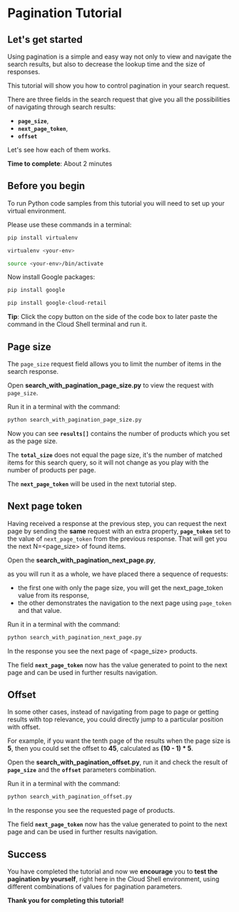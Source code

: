 # **Pagination Tutorial**

## Let's get started

Using pagination is a simple and easy way not only to view and navigate the search results, but also to decrease the lookup time and the size of responses.

This tutorial will show you how to control pagination in your search request.

There are three fields in the search request that give you all the possibilities of navigating through search results: 
- **```page_size```**,
- **```next_page_token```**,
- **```offset```**

Let's see how each of them works.

**Time to complete**: About 2 minutes

## Before you begin

To run Python code samples from this tutorial you will need to set up your virtual environment.

Please use these commands in a terminal:
```bash
pip install virtualenv
```
```bash
virtualenv <your-env>
```
```bash
source <your-env>/bin/activate
```

Now install Google packages:
```bash
pip install google
```
```bash
pip install google-cloud-retail
```

**Tip**: Click the copy button on the side of the code box to later paste the command in the Cloud Shell terminal and run it.


## Page size

The ```page_size``` request field allows you to limit the number of items in the search response.

Open **search_with_pagination_page_size.py** to view the request with ```page_size```.

Run it in a terminal with the command:
```bash
python search_with_pagination_page_size.py
```

Now you can see **```results[]```** contains the number of products which you set as the page size.

The **```total_size```** does not equal the page size, it's the number of matched items for this search query, so it will not change as you play with the number of products per page.

The **```next_page_token```** will be used in the next tutorial step.

## Next page token

Having received a response at the previous step, you can request the next page by sending the **same** request with an extra property, **```page_token```** set to the value of ```next_page_token``` from the previous response. That will get you the next N=<page_size> of found items.

Open the **search_with_pagination_next_page.py**, 

as you will run it as a whole, we have placed there a sequence of requests:
- the first one with only the page size, you will get the next_page_token value from its response, 
- the other demonstrates the navigation to the next page using ```page_token``` and that value. 

Run it in a terminal with the command:
```bash
python search_with_pagination_next_page.py
```

In the response you see the next page of <page_size> products.

The field **```next_page_token```** now has the value generated to point to the next page and can be used in further results navigation.

## Offset

In some other cases, instead of navigating from page to page or getting results with top relevance, you could directly jump to a particular position with offset.

For example, if you want the tenth page of the results when the page size is **5**, then you could set the offset to **45**, calculated as **(10 - 1) * 5**.

Open the **search_with_pagination_offset.py**, run it and check the result of **```page_size```** and the **```offset```** parameters combination.

Run it in a terminal with the command:
```bash
python search_with_pagination_offset.py
```

In the response you see the requested page of products. 

The field **```next_page_token```** now has the value generated to point to the next page and can be used in further results navigation.


## Success 

You have completed the tutorial and now we **encourage** you to **test the pagination by yourself**, right here in the Cloud Shell environment, using different combinations of values for pagination parameters.

**Thank you for completing this tutorial!**





